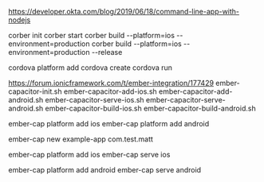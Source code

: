 https://developer.okta.com/blog/2019/06/18/command-line-app-with-nodejs

corber init
corber start
corber build --platform=ios --environment=production
corber build --platform=ios --environment=production --release

cordova platform add <platform name>
cordova create <path>
cordova run <platform name>

https://forum.ionicframework.com/t/ember-integration/177429
ember-capacitor-init.sh
ember-capacitor-add-ios.sh
ember-capacitor-add-android.sh
ember-capacitor-serve-ios.sh
ember-capacitor-serve-android.sh
ember-capacitor-build-ios.sh
ember-capacitor-build-android.sh

ember-cap platform add ios
ember-cap platform add android




ember-cap new example-app com.test.matt

ember-cap platform add ios
ember-cap serve ios

ember-cap platform add android
ember-cap serve android